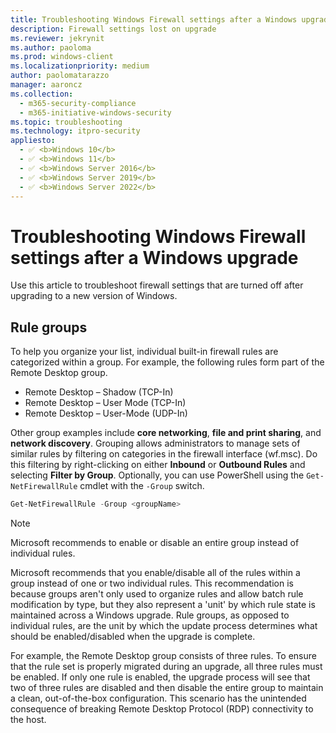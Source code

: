 ```yaml
---
title: Troubleshooting Windows Firewall settings after a Windows upgrade
description: Firewall settings lost on upgrade
ms.reviewer: jekrynit
ms.author: paoloma
ms.prod: windows-client
ms.localizationpriority: medium
author: paolomatarazzo
manager: aaroncz
ms.collection: 
  - m365-security-compliance
  - m365-initiative-windows-security
ms.topic: troubleshooting
ms.technology: itpro-security
appliesto: 
  - ✅ <b>Windows 10</b>
  - ✅ <b>Windows 11</b>
  - ✅ <b>Windows Server 2016</b>
  - ✅ <b>Windows Server 2019</b>
  - ✅ <b>Windows Server 2022</b>
---
```


# Troubleshooting Windows Firewall settings after a Windows upgrade

Use this article to troubleshoot firewall settings that are turned off after upgrading to a new version of Windows.

## Rule groups

To help you organize your list, individual built-in firewall rules are categorized within a group. For example, the following rules form part of the Remote Desktop group.

- Remote Desktop – Shadow (TCP-In)
- Remote Desktop – User Mode (TCP-In)
- Remote Desktop – User-Mode (UDP-In)

Other group examples include **core networking**, **file and print sharing**, and **network discovery**. Grouping allows administrators to manage sets of similar rules by filtering on categories in the firewall interface (wf.msc). Do this filtering by right-clicking on either **Inbound** or **Outbound Rules** and selecting **Filter by Group**. Optionally, you can use PowerShell using the `Get-NetFirewallRule` cmdlet with the `-Group` switch.

```Powershell
Get-NetFirewallRule -Group <groupName>
```

> [!NOTE] 
> Microsoft recommends to enable or disable an entire group instead of individual rules.

Microsoft recommends that you enable/disable all of the rules within a group instead of one or two individual rules. This recommendation is because groups aren't only used to organize rules and allow batch rule modification by type, but they also represent a 'unit' by which rule state is maintained across a Windows upgrade. Rule groups, as opposed to individual rules, are the unit by which the update process determines what should be enabled/disabled when the upgrade is complete.

For example, the Remote Desktop group consists of three rules. To ensure that the rule set is properly migrated during an upgrade, all three rules must be enabled. If only one rule is enabled, the upgrade process will see that two of three rules are disabled and then disable the entire group to maintain a clean, out-of-the-box configuration. This scenario has the unintended consequence of breaking Remote Desktop Protocol (RDP) connectivity to the host.
